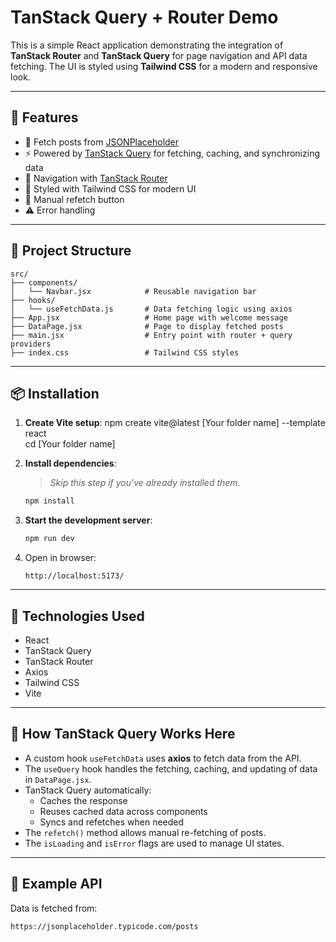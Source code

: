 # TanStack Query + Router Demo

This is a simple React application demonstrating the integration of **TanStack Router** and **TanStack Query** for page navigation and API data fetching. The UI is styled using **Tailwind CSS** for a modern and responsive look.

---

## 🚀 Features

- 🔄 Fetch posts from [JSONPlaceholder](https://jsonplaceholder.typicode.com/)
- ⚡ Powered by [TanStack Query](https://tanstack.com/query) for fetching, caching, and synchronizing data
- 🧭 Navigation with [TanStack Router](https://tanstack.com/router)
- 💅 Styled with Tailwind CSS for modern UI
- 🔁 Manual refetch button
- ⚠️ Error handling

---

## 📁 Project Structure

```
src/
├── components/
│   └── Navbar.jsx            # Reusable navigation bar
├── hooks/
│   └── useFetchData.js       # Data fetching logic using axios
├── App.jsx                   # Home page with welcome message
├── DataPage.jsx              # Page to display fetched posts
├── main.jsx                  # Entry point with router + query providers
├── index.css                 # Tailwind CSS styles
```

---

## 📦 Installation

1. **Create Vite setup**:
    npm create vite@latest [Your folder name] --template react  
    cd [Your folder name]
2. **Install dependencies**:
   > *Skip this step if you've already installed them.*
   ```bash
   npm install
   ```

3. **Start the development server**:
   ```bash
   npm run dev
   ```

4. Open in browser:
   ```
   http://localhost:5173/
   ```

---

## 🔧 Technologies Used

- React
- TanStack Query
- TanStack Router
- Axios
- Tailwind CSS
- Vite

---

## 📖 How TanStack Query Works Here

- A custom hook `useFetchData` uses **axios** to fetch data from the API.
- The `useQuery` hook handles the fetching, caching, and updating of data in `DataPage.jsx`.
- TanStack Query automatically:
  - Caches the response
  - Reuses cached data across components
  - Syncs and refetches when needed
- The `refetch()` method allows manual re-fetching of posts.
- The `isLoading` and `isError` flags are used to manage UI states.

---

## 🧪 Example API

Data is fetched from:

```
https://jsonplaceholder.typicode.com/posts
```

